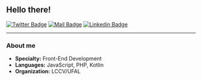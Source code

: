 ## Hello there!
[![Twitter Badge](https://img.shields.io/badge/-Kevin_Washington-1ca0f1?style=flat-square&logo=twitter&logoColor=white&link=https://twitter.com/kevinwsbr)](https://twitter.com/kevinwsbr) [![Mail Badge](https://img.shields.io/badge/-kevin@kevinws.com-orange?style=flat-square&logo=Gmail&logoColor=white&link=mailto:kevin@kevinws.com)](mailto:kevin@kevinws.com) [![Linkedin Badge](https://img.shields.io/badge/-Kevin_Washington-blue?style=flat-square&logo=Linkedin&logoColor=white&link=https://www.linkedin.com/in/kevinwsbr//)](https://www.linkedin.com/in/kevinwsbr/)

---------------------------------------------------------------------------------------------------------------------------------------------------------------------------------
### About me

-  **Specialty:** Front-End Development
-  **Languages:** JavaScript, PHP, Kotlin
-  **Organization:** LCCV/UFAL
